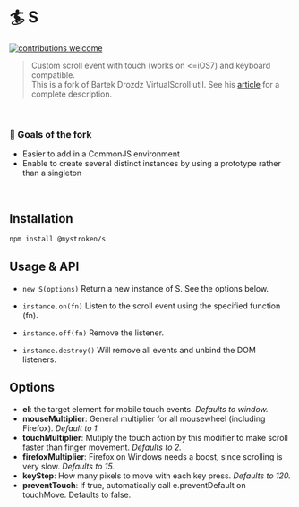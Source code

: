 # :surfer: S

[![contributions welcome](https://img.shields.io/badge/contributions-welcome-brightgreen.svg?style=flat)](https://github.com/mystroken/s/issues)

> Custom scroll event with touch (works on <=iOS7) and keyboard compatible.<br>This is a fork of Bartek Drozdz VirtualScroll util. See his [article](http://www.everyday3d.com/blog/index.php/2014/08/18/smooth-scrolling-with-virtualscroll/) for a complete description.

<br>

### :tada: Goals of the fork
- Easier to add in a CommonJS environment
- Enable to create several distinct instances by using a prototype rather than a singleton

<br>

## Installation

```bash
npm install @mystroken/s
```

## Usage & API

- `new S(options)`
Return a new instance of S. See the options below.

- `instance.on(fn)`
Listen to the scroll event using the specified function (fn).

- `instance.off(fn)`
Remove the listener.

- `instance.destroy()`
Will remove all events and unbind the DOM listeners.

## Options
- **el**: the target element for mobile touch events. *Defaults to window.*
- **mouseMultiplier**: General multiplier for all mousewheel (including Firefox). *Default to 1.*
- **touchMultiplier**: Mutiply the touch action by this modifier to make scroll faster than finger movement. *Defaults to 2.*
- **firefoxMultiplier**: Firefox on Windows needs a boost, since scrolling is very slow. *Defaults to 15.*
- **keyStep**: How many pixels to move with each key press. *Defaults to 120.*
- **preventTouch**: If true, automatically call e.preventDefault on touchMove. Defaults to false.
